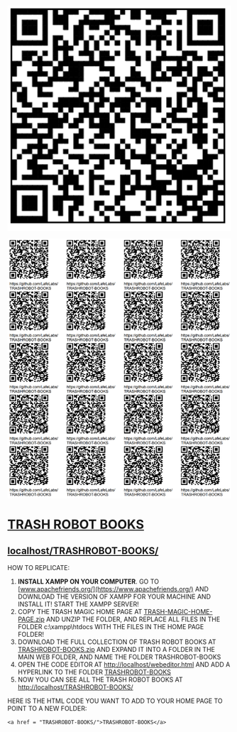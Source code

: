 ![](qrcode.png)

![](qrcode-page.png)

# [TRASH ROBOT BOOKS](https://github.com/LafeLabs/TRASHROBOT-BOOKS)

## [localhost/TRASHROBOT-BOOKS/](http://localhost/TRASHROBOT-BOOKS)

HOW TO REPLICATE:

1. **INSTALL  XAMPP ON YOUR COMPUTER**.  GO TO [www.apachefriends.org/](https://www.apachefriends.org/) AND DOWNLOAD THE VERSION OF XAMPP FOR YOUR MACHINE AND INSTALL IT! START THE XAMPP SERVER!
2. COPY THE TRASH MAGIC HOME PAGE AT [TRASH-MAGIC-HOME-PAGE.zip](TRASH-MAGIC-HOME-PAGE.zip) AND UNZIP THE FOLDER, AND REPLACE ALL FILES IN THE FOLDER c:\xampp\htdocs WITH THE FILES IN THE HOME PAGE FOLDER!
3. DOWNLOAD THE FULL COLLECTION OF TRASH ROBOT BOOKS AT [TRASHROBOT-BOOKS.zip](TRASHROBOT-BOOKS.zip) AND EXPAND IT INTO A FOLDER IN THE MAIN WEB FOLDER, AND NAME THE FOLDER TRASHROBOT-BOOKS
4. OPEN THE CODE EDITOR AT [http://localhost/webeditor.html](http://localhost/webeditor.html) AND ADD A HYPERLINK TO THE FOLDER [TRASHROBOT-BOOKS](TRASHROBOT-BOOKS)
5. NOW YOU CAN SEE ALL THE TRASH ROBOT BOOKS AT [http://localhost/TRASHROBOT-BOOKS/](http://localhost/TRASHROBOT-BOOKS/)

HERE IS THE HTML CODE YOU WANT TO ADD TO YOUR HOME PAGE TO POINT TO A NEW FOLDER:

```
<a href = "TRASHROBOT-BOOKS/">TRASHROBOT-BOOKS</a>
```
